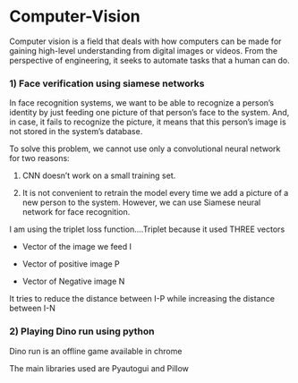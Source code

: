 # Computer-Vision

Computer vision is a field that deals with how computers can be made for gaining high-level understanding from digital images or videos. From the perspective of engineering, it seeks to automate tasks that a human can do.

### 1) Face verification using siamese networks

In face recognition systems, we want to be able to recognize a person’s identity by just feeding one picture of that person’s face to the system. And, in case, it fails to recognize the picture, it means that this person’s image is not stored in the system’s database.

To solve this problem, we cannot use only a convolutional neural network for two reasons: 

1) CNN doesn’t work on a small training set. 

2) It is not convenient to retrain the model every time we add a picture of a new person to the system. However, we can use Siamese neural network for face recognition.

I am using the triplet loss function....Triplet because it used THREE vectors 

- Vector of the image we feed I

- Vector of positive image P

- Vector of Negative image N

It tries to reduce the distance between I-P while increasing the distance between I-N

### 2) Playing Dino run using python 

Dino run is an offline game available in chrome

The main libraries used are Pyautogui and Pillow 







